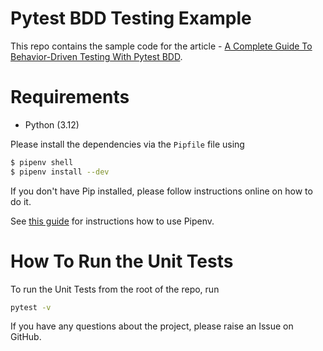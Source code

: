 # Pytest BDD Testing Example
This repo contains the sample code for the article - [A Complete Guide To Behavior-Driven Testing With Pytest BDD](https://pytest-with-eric.com/bdd/pytest-bdd/).

# Requirements
* Python (3.12)

Please install the dependencies via the `Pipfile` file using 
```bash
$ pipenv shell  
$ pipenv install --dev
```
If you don't have Pip installed, please follow instructions online on how to do it.

See [this guide](https://realpython.com/pipenv-guide/) for instructions how to use Pipenv.

# How To Run the Unit Tests
To run the Unit Tests from the root of the repo, run
```bash
pytest -v
```

If you have any questions about the project, please raise an Issue on GitHub. 

